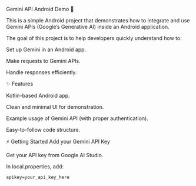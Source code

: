 Gemini API Android Demo 🚀

This is a simple Android project that demonstrates how to integrate and use Gemini APIs (Google’s Generative AI) inside an Android application.

The goal of this project is to help developers quickly understand how to:

Set up Gemini in an Android app.

Make requests to Gemini APIs.

Handle responses efficiently.

✨ Features

Kotlin-based Android app.

Clean and minimal UI for demonstration.

Example usage of Gemini API (with proper authentication).

Easy-to-follow code structure.

⚡ Getting Started
Add your Gemini API Key

Get your API key from Google AI Studio.

In local.properties, add:
```
apikey=your_api_key_here
```
